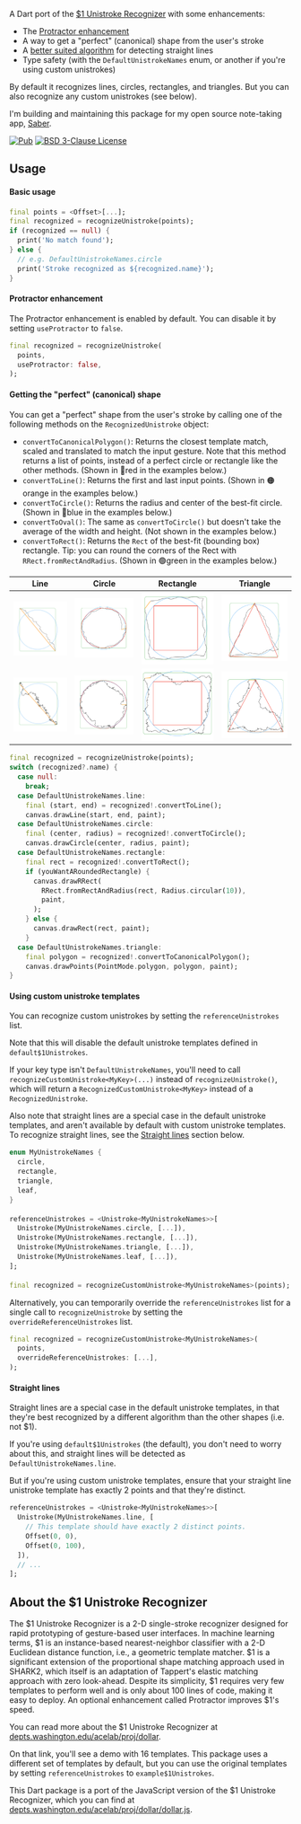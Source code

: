 A Dart port of the
[$1 Unistroke Recognizer](https://depts.washington.edu/acelab/proj/dollar/index.html)
with some enhancements:
- The [Protractor enhancement](https://dl.acm.org/doi/10.1145/1753326.1753654)
- A way to get a "perfect" (canonical) shape from the user's stroke
- A [better suited algorithm](https://en.wikipedia.org/wiki/Mean_absolute_error) for detecting straight lines
- Type safety (with the `DefaultUnistrokeNames` enum, or another if you're using custom unistrokes)

By default it recognizes lines, circles, rectangles, and triangles.
But you can also recognize any custom unistrokes (see below).

I'm building and maintaining this package for my open source note-taking app,
[Saber](https://github.com/saber-notes/saber).

[![Pub](https://img.shields.io/pub/v/one_dollar_unistroke_recognizer.svg)](https://pub.dev/packages/one_dollar_unistroke_recognizer)
[![BSD 3-Clause License](https://img.shields.io/badge/license-BSD%203--Clause-blue.svg)](LICENSE)

## Usage

#### Basic usage

```dart
final points = <Offset>[...];
final recognized = recognizeUnistroke(points);
if (recognized == null) {
  print('No match found');
} else {
  // e.g. DefaultUnistrokeNames.circle
  print('Stroke recognized as ${recognized.name}');
}
```

#### Protractor enhancement

The Protractor enhancement is enabled by default. You can disable it by setting `useProtractor` to `false`.

```dart
final recognized = recognizeUnistroke(
  points,
  useProtractor: false,
);
```

#### Getting the "perfect" (canonical) shape

You can get a "perfect" shape from the user's stroke by calling one of the following methods on the `RecognizedUnistroke` object:
- `convertToCanonicalPolygon()`: Returns the closest template match, scaled and translated to match the input gesture. Note that this method returns a list of points, instead of a perfect circle or rectangle like the other methods. (Shown in 🔴red in the examples below.)
- `convertToLine()`: Returns the first and last input points. (Shown in 🟠orange in the examples below.)
- `convertToCircle()`: Returns the radius and center of the best-fit circle. (Shown in 🔵blue in the examples below.)
- `convertToOval()`: The same as `convertToCircle()` but doesn't take the average of the width and height. (Not shown in the examples below.)
- `convertToRect()`: Returns the `Rect` of the best-fit (bounding box) rectangle. Tip: you can round the corners of the Rect with `RRect.fromRectAndRadius`. (Shown in 🟢green in the examples below.)

<!-- Show examples from the test/goldens folder in a table -->
| Line | Circle | Rectangle | Triangle |
| -- | -- | -- | -- |
| ![Line](https://raw.githubusercontent.com/adil192/one_dollar_unistroke_recognizer/main/test/goldens/line.png) | ![Circle](https://raw.githubusercontent.com/adil192/one_dollar_unistroke_recognizer/main/test/goldens/circle.png) | ![Rectangle](https://raw.githubusercontent.com/adil192/one_dollar_unistroke_recognizer/main/test/goldens/rectangle.png) | ![Triangle](https://raw.githubusercontent.com/adil192/one_dollar_unistroke_recognizer/main/test/goldens/triangle.png) |
| ![Line HQ](https://raw.githubusercontent.com/adil192/one_dollar_unistroke_recognizer/main/test/goldens/line_hq.png) | ![Circle HQ](https://raw.githubusercontent.com/adil192/one_dollar_unistroke_recognizer/main/test/goldens/circle_hq.png) | ![Rectangle HQ](https://raw.githubusercontent.com/adil192/one_dollar_unistroke_recognizer/main/test/goldens/rectangle_hq.png) | ![Triangle HQ](https://raw.githubusercontent.com/adil192/one_dollar_unistroke_recognizer/main/test/goldens/triangle_hq.png) |

```dart
final recognized = recognizeUnistroke(points);
switch (recognized?.name) {
  case null:
    break;
  case DefaultUnistrokeNames.line:
    final (start, end) = recognized!.convertToLine();
    canvas.drawLine(start, end, paint);
  case DefaultUnistrokeNames.circle:
    final (center, radius) = recognized!.convertToCircle();
    canvas.drawCircle(center, radius, paint);
  case DefaultUnistrokeNames.rectangle:
    final rect = recognized!.convertToRect();
    if (youWantARoundedRectangle) {
      canvas.drawRRect(
        RRect.fromRectAndRadius(rect, Radius.circular(10)),
        paint,
      );
    } else {
      canvas.drawRect(rect, paint);
    }
  case DefaultUnistrokeNames.triangle:
    final polygon = recognized!.convertToCanonicalPolygon();
    canvas.drawPoints(PointMode.polygon, polygon, paint);
}
```

#### Using custom unistroke templates

You can recognize custom unistrokes by setting the `referenceUnistrokes` list.

Note that this will disable the default unistroke templates defined in `default$1Unistrokes`.

If your key type isn't `DefaultUnistrokeNames`, you'll need to call
`recognizeCustomUnistroke<MyKey>(...)` instead of `recognizeUnistroke()`,
which will return a `RecognizedCustomUnistroke<MyKey>` instead of a
`RecognizedUnistroke`.

Also note that straight lines are a special case in the default unistroke templates,
and aren't available by default with custom unistroke templates.
To recognize straight lines, see the [Straight lines](#straight-lines) section below.

```dart
enum MyUnistrokeNames {
  circle,
  rectangle,
  triangle,
  leaf,
}

referenceUnistrokes = <Unistroke<MyUnistrokeNames>>[
  Unistroke(MyUnistrokeNames.circle, [...]),
  Unistroke(MyUnistrokeNames.rectangle, [...]),
  Unistroke(MyUnistrokeNames.triangle, [...]),
  Unistroke(MyUnistrokeNames.leaf, [...]),
];

final recognized = recognizeCustomUnistroke<MyUnistrokeNames>(points);
```

Alternatively, you can temporarily override the `referenceUnistrokes` list for a single call to `recognizeUnistroke` by setting the `overrideReferenceUnistrokes` list.

```dart
final recognized = recognizeCustomUnistroke<MyUnistrokeNames>(
  points,
  overrideReferenceUnistrokes: [...],
);
```

#### Straight lines

Straight lines are a special case in the default unistroke templates,
in that they're best recognized by a different algorithm than the other shapes (i.e. not $1).

If you're using `default$1Unistrokes` (the default), you don't need to worry about this, and straight lines will be detected as `DefaultUnistrokeNames.line`.

But if you're using custom unistroke templates,
ensure that your straight line unistroke template has exactly 2 points and that they're distinct.

```dart
referenceUnistrokes = <Unistroke<MyUnistrokeNames>>[
  Unistroke(MyUnistrokeNames.line, [
    // This template should have exactly 2 distinct points.
    Offset(0, 0),
    Offset(0, 100),
  ]),
  // ...
];
```

## About the $1 Unistroke Recognizer

The $1 Unistroke Recognizer is a 2-D single-stroke recognizer designed for rapid prototyping of gesture-based user interfaces. In machine learning terms, $1 is an instance-based nearest-neighbor classifier with a 2-D Euclidean distance function, i.e., a geometric template matcher. $1 is a significant extension of the proportional shape matching approach used in SHARK2, which itself is an adaptation of Tappert's elastic matching approach with zero look-ahead. Despite its simplicity, $1 requires very few templates to perform well and is only about 100 lines of code, making it easy to deploy. An optional enhancement called Protractor improves $1's speed. 

You can read more about the $1 Unistroke Recognizer at [depts.washington.edu/acelab/proj/dollar](https://depts.washington.edu/acelab/proj/dollar/index.html).

On that link, you'll see a demo with 16 templates. This package uses a different set of templates by default, but you can use the original templates by setting `referenceUnistrokes` to `example$1Unistrokes`.

This Dart package is a port of the JavaScript version of the $1 Unistroke Recognizer, which you can find at [depts.washington.edu/acelab/proj/dollar/dollar.js](https://depts.washington.edu/acelab/proj/dollar/dollar.js).

